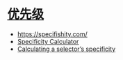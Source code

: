 # [优先级](https://developer.mozilla.org/zh-CN/docs/Web/CSS/Specificity)

- https://specifishity.com/
- [Specificity Calculator](https://specificity.keegan.st/)
- [Calculating a selector’s specificity](https://www.w3.org/TR/selectors/#specificity)
